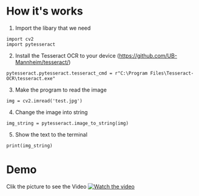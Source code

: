 # How it's works
1. Import the libary that we need
````
import cv2
import pytesseract
````
2. Install the Tesseract OCR to your device (https://github.com/UB-Mannheim/tesseract/)
````
pytesseract.pytesseract.tesseract_cmd = r"C:\Program Files\Tesseract-OCR\tesseract.exe"
````
3. Make the program to read the image
````
img = cv2.imread('test.jpg')
````
4. Change the image into string
````
img_string = pytesseract.image_to_string(img) 
````
5. Show the text to the terminal
````
print(img_string)
````
# Demo

Clik the picture to see the Video
[![Watch the video](https://img.youtube.com/vi/v71L-u0qiVk/maxresdefault.jpg)](https://youtu.be/v71L-u0qiVk)
